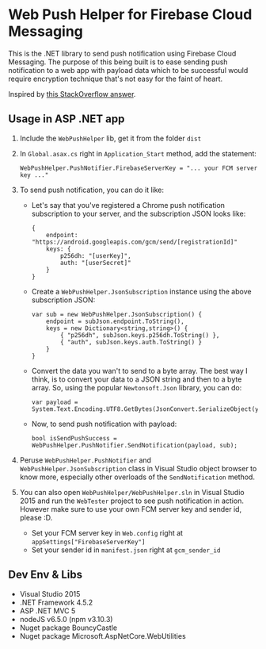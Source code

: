 # Web Push Helper for Firebase Cloud Messaging #

This is the .NET library to send push notification using Firebase Cloud Messaging.
The purpose of this being built is to ease sending push notification to a web app
with payload data which to be successful would require encryption technique that's
not easy for the faint of heart.

Inspired by [this StackOverflow answer](http://stackoverflow.com/a/39839330/426000).

## Usage in ASP .NET app ##

1.  Include the `WebPushHelper` lib, get it from the folder `dist`
2.  In `Global.asax.cs` right in `Application_Start` method, add the statement:
    
    ```
    WebPushHelper.PushNotifier.FirebaseServerKey = "... your FCM server key ..."
    ```

3.  To send push notification, you can do it like:
    -   Let's say that you've registered a Chrome push notification subscription to your server, and the 
        subscription JSON looks like:

        ```
        {
            endpoint: "https://android.googleapis.com/gcm/send/[registrationId]"
            keys: {
                p256dh: "[userKey]",
                auth: "[userSecret]"
            }
        }
        ```

    -   Create a `WebPushHelper.JsonSubscription` instance using the above subscription JSON:

        ```
        var sub = new WebPushHelper.JsonSubscription() {
            endpoint = subJson.endpoint.ToString(),
            keys = new Dictionary<string,string>() {
                { "p256dh", subJson.keys.p256dh.ToString() },
                { "auth", subJson.keys.auth.ToString() }
            }
        }
        ```

    -   Convert the data you wan't to send to a byte array. The best way I think, is to convert your data to a
        JSON string and then to a byte array. So, using the popular `Newtonsoft.Json` library, you can do:
        
        ```
        var payload = System.Text.Encoding.UTF8.GetBytes(JsonConvert.SerializeObject(yourData));
        ```

    -   Now, to send push notification with payload:
        
        ```
        bool isSendPushSuccess = WebPushHelper.PushNotifier.SendNotification(payload, sub);
        ```

4.  Peruse `WebPushHelper.PushNotifier` and `WebPushHelper.JsonSubscription` class in Visual Studio object browser to know
    more, especially other overloads of the `SendNotification` method.
5.  You can also open `WebPushHelper/WebPushHelper.sln` in Visual Studio 2015 and run the `WebTester` project
    to see push notification in action. However make sure to use your own FCM server key and sender id, please :D.
    *  Set your FCM server key in `Web.config` right at `appSettings["FirebaseServerKey"]`
    *  Set your sender id in `manifest.json` right at `gcm_sender_id`

## Dev Env & Libs ##

-  Visual Studio 2015
-  .NET Framework 4.5.2
-  ASP .NET MVC 5
-  nodeJS v6.5.0 (npm v3.10.3)
-  Nuget package BouncyCastle
-  Nuget package Microsoft.AspNetCore.WebUtilities